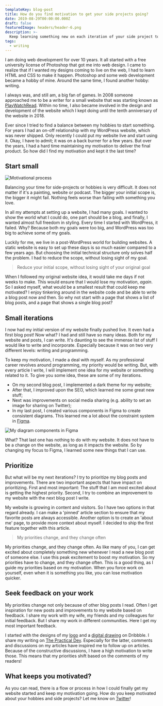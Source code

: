 ```yaml
---
templateKey: blog-post
title: How do you find motivation to get your side projects going?
date: 2019-08-29T00:00:00.000Z
draft: false
featuredImage: headers/header-6.png
description: >-
  Keep learning something new on each iteration of your side project to keep yourself motivated
tags:
  - writing
---
```


I am doing web development for over 10 years. It all started with a free university license of Photoshop that got me into web design. I came to realize that if I wanted my designs coming to live on the web, I had to learn HTML and CSS to make it happen. Photoshop and some web development became a hobby of mine. Around the same time, I found another hobby: writing.

I always was, and still am, a big fan of games. In 2008 someone approached me to be a writer for a small website that was starting known as [PlayWatchRead](https://www.playwatchread.nl/). Within no time, I also became involved in the design and development of the website which I kept doing until the tenth anniversary of the website in 2018.

Ever since I tried to find a balance between my hobbies to start something. For years I had an on-off relationship with my WordPress website, which was never shipped. Only recently I could put my website live and start using it. Okay, I have to admit; it was on a back burner for a few years. But over the years, I had a hard time maintaining my motivation to deliver the final product. So how did I find my motivation and kept it the last time?

## Start small

![Motivational process](/img/motivation-process.png 'Motivational process')

Balancing your time for side-projects or hobbies is very difficult. It does not matter if it's a painting, website or podcast. The bigger your initial scope is, the bigger it might fail. Nothing feels worse than failing with something you love.

In all my attempts at setting up a website, I had many goals. I wanted to show the world what I could do, one part should be a blog, and finally, I wanted almost full freedom in styling. Every time I started with WordPress, it failed. Why? Because both my goals were too big, and WordPress was too big to achieve some of my goals.

Luckily for me, we live in a post-WordPress world for building websites. A static website is easy to set up these days is so much easier compared to a few years ago. But choosing the initial technical structure only solves half the problem. I had to reduce the scope, without losing sight of my goal.

> Reduce your initial scope, without losing sight of your original goal

When I followed my original website idea, it would take me days if not weeks to make. This would ensure that I would lose my motivation, _again_. So I asked myself, what would be a smallest result that could keep me motivated? I enjoy tinkering around in the website code and be able to write a blog post now and then. So why not start with a page that shows a list of blog posts, and a page that shows a single blog post?

## Small iterations

I now had my initial version of my website finally pushed live. It even had a first blog post! Now what? I had and still have so many ideas. Both for my website and posts, I can write. It's daunting to see the immense list of stuff I would like to write and incorporate. Especially because it was on two very different levels: writing and programming.

To keep my motivation, I made a deal with myself. As my professional career revolves around programming, my priority would be writing. But, with every article I write, I will implement one idea for my website or something related to it. To give you some idea, these are some of my iterations.

- On my second blog post, I implemented a dark theme for my website;
- After that, I improved upon the SEO, which learned me some great new stuff;
- Next was improvements on social media sharing (e.g. ability to set an image for sharing on Twitter);
- In my last post, I created various components in Figma to create consistent diagrams. This learned me a lot about the constraint system in [Figma](https://www.figma.com/).

![My diagram components in Figma](/img/diagram-design-system.png 'My diagram components in Figma')

What? That last one has nothing to do with my website. It does not have to be a change on the website, as long as it impacts the website. So by changing my focus to Figma, I learned some new things that I can use.

## Prioritize

But what will be my next iterations? I try to prioritize my blog posts and improvements. There are two important aspects that have impact on prioritizing. First and most important: The stuff that I am most excited about is getting the highest priority. Second, I try to combine an improvement to my website with the next blog post I write.

My website is growing in content and visitors. So I have two options in that regard already. I can make a 'pinned' article section to ensure that my favorite posts are always accessible. Another option is to create an 'about me' page, to provide more context about myself. I decided to ship the first feature together with this article.

> My priorities change, and they change often

My priorities change, and they change often. As like many of you, I can get excited about completely something new whenever I read a new blog post of someone else. I use this peak excitement to boost my motivation. So my priorities have to change, and they change often. This is a good thing, as I guide my priorities based on my motivation. When you force work on yourself, even when it is something you like, you can lose motivation quicker.

## Seek feedback on your work

My priorities change not only because of other blog posts I read. Often I get inspiration for new posts and improvements to my website based on feedback. I share my work with my wife, my friends and my colleagues for initial feedback. But I share my work in different communities. Here I get my most important feedback.

I started with the designs of my [logo](https://dribbble.com/shots/6709595-Personal-Brand-Logo-V2) and a [digital drawing](https://dribbble.com/shots/6815153-CSS-Owl-selector) on Dribbble. I share my writing on [The Practical Dev](https://dev.to). Especially for the latter, comments and discussions on my articles have inspired me to follow up on articles. Because of the constructive discussions, I have a high motivation to write those. This means that my priorities shift based on the comments of my readers!

## What keeps you motivated?

As you can read, there is a flow or process in how I could finally get my website started and keep my motivation going. How do you keep motivated about your hobbies and side projects? Let me know on [Twitter](https://twitter.com/kevtiq)!
